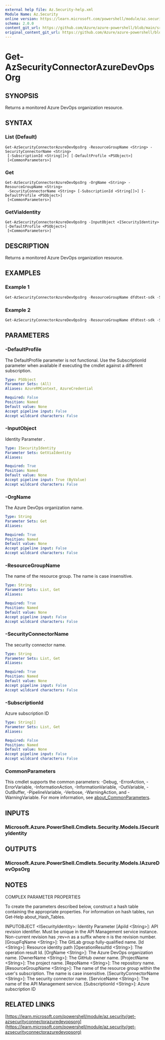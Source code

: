 ```yaml
---
external help file: Az.Security-help.xml
Module Name: Az.Security
online version: https://learn.microsoft.com/powershell/module/az.security/get-azsecurityconnectorazuredevopsorg
schema: 2.0.0
content_git_url: https://github.com/Azure/azure-powershell/blob/main/src/Security/Security/help/Get-AzSecurityConnectorAzureDevOpsOrg.md
original_content_git_url: https://github.com/Azure/azure-powershell/blob/main/src/Security/Security/help/Get-AzSecurityConnectorAzureDevOpsOrg.md
---
```


# Get-AzSecurityConnectorAzureDevOpsOrg

## SYNOPSIS
Returns a monitored Azure DevOps organization resource.

## SYNTAX

### List (Default)
```
Get-AzSecurityConnectorAzureDevOpsOrg -ResourceGroupName <String> -SecurityConnectorName <String>
 [-SubscriptionId <String[]>] [-DefaultProfile <PSObject>]
 [<CommonParameters>]
```

### Get
```
Get-AzSecurityConnectorAzureDevOpsOrg -OrgName <String> -ResourceGroupName <String>
 -SecurityConnectorName <String> [-SubscriptionId <String[]>] [-DefaultProfile <PSObject>]
 [<CommonParameters>]
```

### GetViaIdentity
```
Get-AzSecurityConnectorAzureDevOpsOrg -InputObject <ISecurityIdentity> [-DefaultProfile <PSObject>]
 [<CommonParameters>]
```

## DESCRIPTION
Returns a monitored Azure DevOps organization resource.

## EXAMPLES

### Example 1
```powershell
Get-AzSecurityConnectorAzureDevOpsOrg -ResourceGroupName dfdtest-sdk -SecurityConnectorName dfdsdktests-azdo-01 -OrgName dfdsdktests
```

### Example 2
```powershell
Get-AzSecurityConnectorAzureDevOpsOrg -ResourceGroupName dfdtest-sdk -SecurityConnectorName dfdsdktests-azdo-01
```

## PARAMETERS

### -DefaultProfile
The DefaultProfile parameter is not functional.
Use the SubscriptionId parameter when available if executing the cmdlet against a different subscription.

```yaml
Type: PSObject
Parameter Sets: (All)
Aliases: AzureRMContext, AzureCredential

Required: False
Position: Named
Default value: None
Accept pipeline input: False
Accept wildcard characters: False
```

### -InputObject
Identity Parameter
.

```yaml
Type: ISecurityIdentity
Parameter Sets: GetViaIdentity
Aliases:

Required: True
Position: Named
Default value: None
Accept pipeline input: True (ByValue)
Accept wildcard characters: False
```

### -OrgName
The Azure DevOps organization name.

```yaml
Type: String
Parameter Sets: Get
Aliases:

Required: True
Position: Named
Default value: None
Accept pipeline input: False
Accept wildcard characters: False
```

### -ResourceGroupName
The name of the resource group.
The name is case insensitive.

```yaml
Type: String
Parameter Sets: List, Get
Aliases:

Required: True
Position: Named
Default value: None
Accept pipeline input: False
Accept wildcard characters: False
```

### -SecurityConnectorName
The security connector name.

```yaml
Type: String
Parameter Sets: List, Get
Aliases:

Required: True
Position: Named
Default value: None
Accept pipeline input: False
Accept wildcard characters: False
```

### -SubscriptionId
Azure subscription ID

```yaml
Type: String[]
Parameter Sets: List, Get
Aliases:

Required: False
Position: Named
Default value: None
Accept pipeline input: False
Accept wildcard characters: False
```

### CommonParameters
This cmdlet supports the common parameters: -Debug, -ErrorAction, -ErrorVariable, -InformationAction, -InformationVariable, -OutVariable, -OutBuffer, -PipelineVariable, -Verbose, -WarningAction, and -WarningVariable. For more information, see [about_CommonParameters](http://go.microsoft.com/fwlink/?LinkID=113216).

## INPUTS

### Microsoft.Azure.PowerShell.Cmdlets.Security.Models.ISecurityIdentity
## OUTPUTS

### Microsoft.Azure.PowerShell.Cmdlets.Security.Models.IAzureDevOpsOrg
## NOTES
COMPLEX PARAMETER PROPERTIES

To create the parameters described below, construct a hash table containing the appropriate properties.
For information on hash tables, run Get-Help about_Hash_Tables.

INPUTOBJECT \<ISecurityIdentity\>: Identity Parameter
  \[ApiId \<String\>\]: API revision identifier.
Must be unique in the API Management service instance.
Non-current revision has ;rev=n as a suffix where n is the revision number.
  \[GroupFqName \<String\>\]: The GitLab group fully-qualified name.
  \[Id \<String\>\]: Resource identity path
  \[OperationResultId \<String\>\]: The operation result Id.
  \[OrgName \<String\>\]: The Azure DevOps organization name.
  \[OwnerName \<String\>\]: The GitHub owner name.
  \[ProjectName \<String\>\]: The project name.
  \[RepoName \<String\>\]: The repository name.
  \[ResourceGroupName \<String\>\]: The name of the resource group within the user's subscription.
The name is case insensitive.
  \[SecurityConnectorName \<String\>\]: The security connector name.
  \[ServiceName \<String\>\]: The name of the API Management service.
  \[SubscriptionId \<String\>\]: Azure subscription ID

## RELATED LINKS

[https://learn.microsoft.com/powershell/module/az.security/get-azsecurityconnectorazuredevopsorg](https://learn.microsoft.com/powershell/module/az.security/get-azsecurityconnectorazuredevopsorg)
